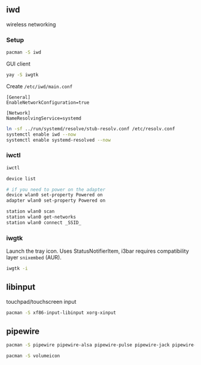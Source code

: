 ## iwd
wireless networking

### Setup

```bash
pacman -S iwd 
```

GUI client

```bash
yay -S iwgtk
```

Create `/etc/iwd/main.conf`

```
[General]
EnableNetworkConfiguration=true

[Network]
NameResolvingService=systemd
```

```bash
ln -sf ../run/systemd/resolve/stub-resolv.conf /etc/resolv.conf
systemctl enable iwd --now
systemctl enable systemd-resolved --now
```

### iwctl

```bash
iwctl

device list

# if you need to power on the adapter
device wlan0 set-property Powered on
adapter wlan0 set-property Powered on

station wlan0 scan
station wlan0 get-networks
station wlan0 connect _SSID_
```

### iwgtk

Launch the tray icon. Uses StatusNotifierItem, i3bar requires compatibility layer `snixembed` (AUR).

```bash
iwgtk -i
```

## libinput
touchpad/touchscreen input

```bash
pacman -S xf86-input-libinput xorg-xinput
```

## pipewire

```bash
pacman -S pipewire pipewire-alsa pipewire-pulse pipewire-jack pipewire-audio wireplumber qpwgraph
```

```bash
pacman -S volumeicon
```

